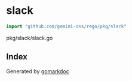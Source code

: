 <!-- Code generated by gomarkdoc. DO NOT EDIT -->

# slack

```go
import "github.com/gemini-oss/rego/pkg/slack"
```

pkg/slack/slack.go

## Index



Generated by [gomarkdoc](<https://github.com/princjef/gomarkdoc>)
